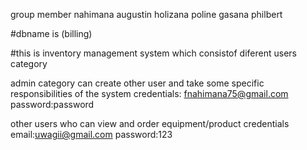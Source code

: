 group member
nahimana augustin
holizana poline
gasana philbert

#dbname is (billing)

#this is inventory management system which consistof diferent users category

admin category can create other user and take some specific responsibilities of the system
credentials:
fnahimana75@gmail.com
password:password


other users who can view and order equipment/product
credentials
email:uwagii@gmail.com
password:123
